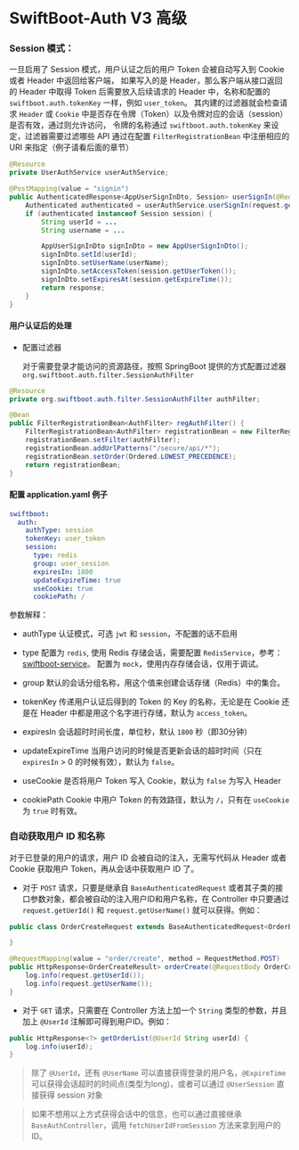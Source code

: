 # SwiftBoot-Auth V3 高级

### Session 模式：

一旦启用了 Session 模式，用户认证之后的用户 Token 会被自动写入到 Cookie 或者 Header 中返回给客户端，
如果写入的是 Header，那么客户端从接口返回的 Header 中取得 Token 后需要放入后续请求的 Header 中，名称和配置的 `swiftboot.auth.tokenKey` 一样，例如 `user_token`。
其内建的过滤器就会检查请求 `Header` 或 `Cookie` 中是否存在令牌（Token）以及令牌对应的会话（session）是否有效，通过则允许访问，
令牌的名称通过 `swiftboot.auth.tokenKey` 来设定，过滤器需要过滤哪些 API 通过在配置 `FilterRegistrationBean` 中注册相应的 URI 来指定（例子请看后面的章节）


```java
@Resource
private UserAuthService userAuthService;

@PostMapping(value = "signin")
public AuthenticatedResponse<AppUserSignInDto, Session> userSignIn(@RequestBody UserSignInRequest cmd) {
    Authenticated authenticated = userAuthService.userSignIn(request.getLoginName(), request.getLoginPwd());
    if (authenticated instanceof Session session) {
        String userId = ...
        String username = ...

        AppUserSignInDto signInDto = new AppUserSignInDto();
        signInDto.setId(userId);
        signInDto.setUserName(userName);
        signInDto.setAccessToken(session.getUserToken());
        signInDto.setExpiresAt(session.getExpireTime());
        return response;
    }
}
```


#### 用户认证后的处理

* 配置过滤器

  对于需要登录才能访问的资源路径，按照 SpringBoot 提供的方式配置过滤器 `org.swiftboot.auth.filter.SessionAuthFilter`

```java
@Resource
private org.swiftboot.auth.filter.SessionAuthFilter authFilter;

@Bean
public FilterRegistrationBean<AuthFilter> regAuthFilter() {
    FilterRegistrationBean<AuthFilter> registrationBean = new FilterRegistrationBean<>();
    registrationBean.setFilter(authFilter);
    registrationBean.addUrlPatterns("/secure/api/*");
    registrationBean.setOrder(Ordered.LOWEST_PRECEDENCE);
    return registrationBean;
}
```



#### 配置 application.yaml 例子

```yaml
swiftboot:
  auth:
    authType: session
    tokenKey: user_token
    session:
      type: redis
      group: user_session
      expiresIn: 1800
      updateExpireTime: true
      useCookie: true
      cookiePath: /
```

参数解释：

* authType
  认证模式，可选 `jwt` 和 `session`，不配置的话不启用

* type
  配置为 `redis`, 使用 Redis 存储会话，需要配置 `RedisService`，参考：[swiftboot-service](../../swiftboot-service/docs/v3.md)。
  配置为 `mock`，使用内存存储会话，仅用于调试。

* group
  默认的会话分组名称，用这个值来创建会话存储（Redis）中的集合。

* tokenKey
  传递用户认证后得到的 Token 的 Key 的名称，无论是在 Cookie 还是在 Header 中都是用这个名字进行存储，默认为 `access_token`。

* expiresIn
  会话超时时间长度，单位秒，默认 `1800` 秒（即30分钟）

* updateExpireTime
  当用户访问的时候是否更新会话的超时时间（只在 `expiresIn` > 0 的时候有效），默认为 `false`。

* useCookie
  是否将用户 Token 写入 Cookie，默认为 `false` 为写入 Header

* cookiePath
  Cookie 中用户 Token 的有效路径，默认为 `/`，只有在 `useCookie` 为 `true` 时有效。


### 自动获取用户 ID 和名称

对于已登录的用户的请求，用户 ID 会被自动的注入，无需写代码从 Header 或者 Cookie 获取用户 Token，再从会话中获取用户 ID 了。

* 对于 `POST` 请求，只要是继承自 `BaseAuthenticatedRequest` 或者其子类的接口参数对象，都会被自动的注入用户ID和用户名称，在 Controller 中只要通过 `request.getUerId()` 和 `request.getUserName()` 就可以获得。例如：

```java
public class OrderCreateRequest extends BaseAuthenticatedRequest<OrderEntity> {

}
```

```java
@RequestMapping(value = "order/create", method = RequestMethod.POST)
public HttpResponse<OrderCreateResult> orderCreate(@RequestBody OrderCreateRequest request) {
    log.info(request.getUserId());
    log.info(request.getUserName());
}
```
* 对于 `GET` 请求，只需要在 Controller 方法上加一个 `String` 类型的参数，并且加上 `@UserId` 注解即可得到用户ID。例如：

```java
public HttpResponse<?> getOrderList(@UserId String userId) {
    log.info(userId);
}
```

> 除了 `@UserId`，还有 `@UserName` 可以直接获得登录的用户名，`@ExpireTime`可以获得会话超时的时间点(类型为long)，或者可以通过 `@UserSession` 直接获得 session 对象

> 如果不想用以上方式获得会话中的信息，也可以通过直接继承 `BaseAuthController`，调用 `fetchUserIdFromSession` 方法来拿到用户的ID。

